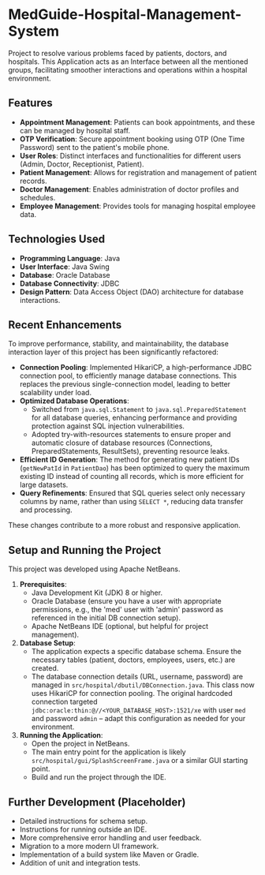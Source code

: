 # MedGuide-Hospital-Management-System

Project to resolve various problems faced by patients, doctors, and hospitals. This Application acts as an Interface between all the mentioned groups, facilitating smoother interactions and operations within a hospital environment.

## Features

*   **Appointment Management**: Patients can book appointments, and these can be managed by hospital staff.
*   **OTP Verification**: Secure appointment booking using OTP (One Time Password) sent to the patient's mobile phone.
*   **User Roles**: Distinct interfaces and functionalities for different users (Admin, Doctor, Receptionist, Patient).
*   **Patient Management**: Allows for registration and management of patient records.
*   **Doctor Management**: Enables administration of doctor profiles and schedules.
*   **Employee Management**: Provides tools for managing hospital employee data.

## Technologies Used

*   **Programming Language**: Java
*   **User Interface**: Java Swing
*   **Database**: Oracle Database
*   **Database Connectivity**: JDBC
*   **Design Pattern**: Data Access Object (DAO) architecture for database interactions.

## Recent Enhancements

To improve performance, stability, and maintainability, the database interaction layer of this project has been significantly refactored:

*   **Connection Pooling**: Implemented HikariCP, a high-performance JDBC connection pool, to efficiently manage database connections. This replaces the previous single-connection model, leading to better scalability under load.
*   **Optimized Database Operations**:
    *   Switched from `java.sql.Statement` to `java.sql.PreparedStatement` for all database queries, enhancing performance and providing protection against SQL injection vulnerabilities.
    *   Adopted try-with-resources statements to ensure proper and automatic closure of database resources (Connections, PreparedStatements, ResultSets), preventing resource leaks.
*   **Efficient ID Generation**: The method for generating new patient IDs (`getNewPatId` in `PatientDao`) has been optimized to query the maximum existing ID instead of counting all records, which is more efficient for large datasets.
*   **Query Refinements**: Ensured that SQL queries select only necessary columns by name, rather than using `SELECT *`, reducing data transfer and processing.

These changes contribute to a more robust and responsive application.

## Setup and Running the Project

This project was developed using Apache NetBeans.

1.  **Prerequisites**:
    *   Java Development Kit (JDK) 8 or higher.
    *   Oracle Database (ensure you have a user with appropriate permissions, e.g., the 'med' user with 'admin' password as referenced in the initial DB connection setup).
    *   Apache NetBeans IDE (optional, but helpful for project management).
2.  **Database Setup**:
    *   The application expects a specific database schema. Ensure the necessary tables (patient, doctors, employees, users, etc.) are created.
    *   The database connection details (URL, username, password) are managed in `src/hospital/dbutil/DBConnection.java`. This class now uses HikariCP for connection pooling. The original hardcoded connection targeted `jdbc:oracle:thin:@//<YOUR_DATABASE_HOST>:1521/xe` with user `med` and password `admin` – adapt this configuration as needed for your environment.
3.  **Running the Application**:
    *   Open the project in NetBeans.
    *   The main entry point for the application is likely `src/hospital/gui/SplashScreenFrame.java` or a similar GUI starting point.
    *   Build and run the project through the IDE.

## Further Development (Placeholder)

*   Detailed instructions for schema setup.
*   Instructions for running outside an IDE.
*   More comprehensive error handling and user feedback.
*   Migration to a more modern UI framework.
*   Implementation of a build system like Maven or Gradle.
*   Addition of unit and integration tests.
